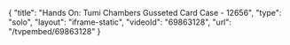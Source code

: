 {
    "title": "Hands On: Tumi Chambers Gusseted Card Case - 12656",
    "type": "solo",
    "layout": "iframe-static",
    "videoId": "69863128",
    "url": "\/tvpembed\/69863128"
}